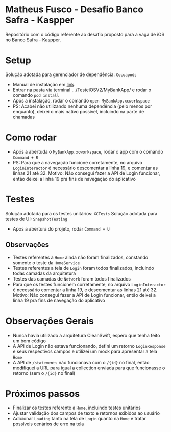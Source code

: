 # Matheus Fusco - Desafio Banco Safra - Kaspper

Repositório com o código referente ao desafio proposto para a vaga de iOS no Banco Safra - Kaspper.

# Setup

Solução adotada para gerenciador de dependência: `Cocoapods`
- Manual de instalação em [link](https://cocoapods.org).
- Entrar na pasta via terminal .../TesteiOSV2/MyBankApp/ e rodar o comando `pod install`
- Após a instalação, rodar o comando `open MyBankApp.xcworkspace`
- PS: Acabei não utilizando nenhuma dependência (pelo menos por enquanto), deixei o mais nativo possível, incluindo na parte de chamadas

# Como rodar

- Após a abertuda o `MyBankApp.xcworkspace`, rodar o app com o comando `Command + R`
- PS: Para que a navegação funcione corretamente, no arquivo `LoginInteractor` é necessário descomentar a linha 19, e comentar as linhas 21 até 32. Motivo: Não consegui fazer a API de Login funcionar, então deixei a linha 19 pra fins de navegação do aplicativo

# Testes

Solução adotada para os testes unitários: `XCTests`
Solução adotada para testes de UI: `SnapshotTesting`
- Após a abertura do projeto, rodar `Command + U`

## Observações

- Testes referentes a `Home` ainda não foram finalizados, constando somente o teste da `HomeService`
- Testes referentes a tela de `Login` foram todos finalizados, incluindo todas camadas da arquitetura
- Testes das camadas de `Network` foram todos finalizados
- Para que os testes funcionem corretamente, no arquivo `LoginInteractor` é necessário comentar a linha 19, e descomentar as linhas 21 até 32. Motivo: Não consegui fazer a API de Login funcionar, então deixei a linha 19 pra fins de navegação do aplicativo

# Observações Gerais

- Nunca havia utilizado a arquitetura CleanSwift, espero que tenha feito um bom código
- A API de Login não estava funcionando, defini um retorno `LoginResponse` e seus respectivos campos e utilizei um mock para apresentar a tela `Home`
- A API de `/statements` não funcionava com o `/{id}` no final, então modifiquei a URL para igual a collection enviada para que funcionasse o retorno (sem o `/{id}` no final)

# Próximos passos

- Finalizar os testes referente a `Home`, incluindo testes unitários
- Ajustar validação dos campos de texto e retornos exibidos ao usuário
- Adicionar `Loading` tanto na tela de `Login` quanto na `Home` e tratar possíveis cenários de erro na tela